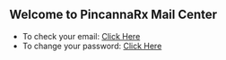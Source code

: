 ## Welcome to PincannaRx Mail Center

* To check your email: [Click Here](https://pmail.pincannarx.com)
* To change your password: [Click Here](http://mailboxes.pincannarx.com)
